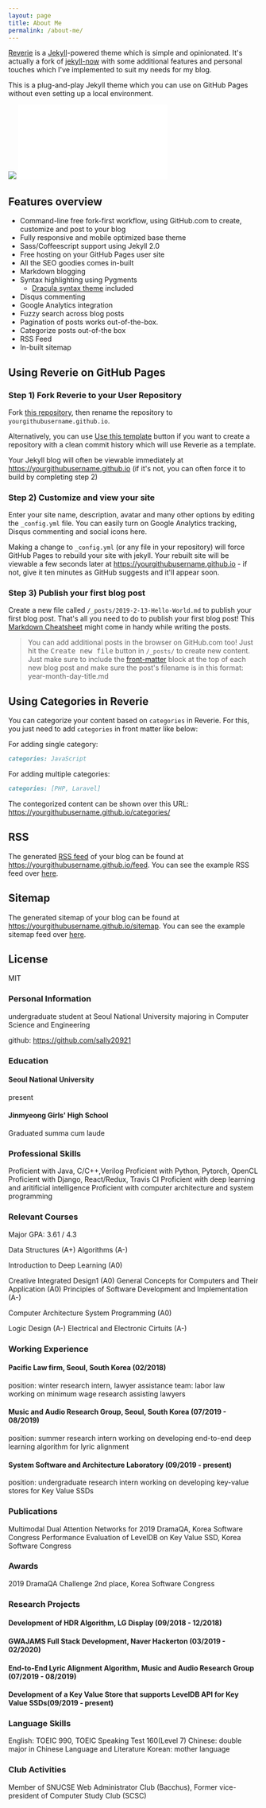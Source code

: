 ```yaml
---
layout: page
title: About Me
permalink: /about-me/
---
```


[Reverie](https://github.com/amitmerchant1990/reverie) is a [Jekyll](https://jekyllrb.com/)-powered theme which is simple and opinionated. It's actually a fork of [jekyll-now](https://github.com/barryclark/jekyll-now) with some additional features and personal touches which I've implemented to suit my needs for my blog.

This is a plug-and-play Jekyll theme which you can use on GitHub Pages without even setting up a local environment.

![](/images/reverie-demo.png)
![](/images/temp.pdf)

## Features overview

- Command-line free fork-first workflow, using GitHub.com to create, customize and post to your blog
- Fully responsive and mobile optimized base theme
- Sass/Coffeescript support using Jekyll 2.0
- Free hosting on your GitHub Pages user site
- All the SEO goodies comes in-built
- Markdown blogging
- Syntax highlighting using Pygments
    - [Dracula syntax theme](https://draculatheme.com/) included
- Disqus commenting
- Google Analytics integration
- Fuzzy search across blog posts
- Pagination of posts works out-of-the-box.
- Categorize posts out-of-the box
- RSS Feed
- In-built sitemap

<div style="text-align: center;">
 <script async type="text/javascript" src="//cdn.carbonads.com/carbon.js?serve=CE7D6KJY&placement=wwwamitmerchantcom" id="_carbonads_js"></script>
</div>

## Using Reverie on GitHub Pages

### Step 1) Fork Reverie to your User Repository

Fork [this repository](https://github.com/amitmerchant1990/reverie), then rename the repository to `yourgithubusername.github.io`.

Alternatively, you can use [Use this template](https://github.com/amitmerchant1990/reverie/generate) button if you want to create a repository with a clean commit history which will use Reverie as a template.

Your Jekyll blog will often be viewable immediately at <https://yourgithubusername.github.io> (if it's not, you can often force it to build by completing step 2)

### Step 2) Customize and view your site

Enter your site name, description, avatar and many other options by editing the `_config.yml` file. You can easily turn on Google Analytics tracking, Disqus commenting and social icons here.

Making a change to `_config.yml` (or any file in your repository) will force GitHub Pages to rebuild your site with jekyll. Your rebuilt site will be viewable a few seconds later at <https://yourgithubusername.github.io> - if not, give it ten minutes as GitHub suggests and it'll appear soon.

### Step 3) Publish your first blog post

Create a new file called `/_posts/2019-2-13-Hello-World.md` to publish your first blog post. That's all you need to do to publish your first blog post! This [Markdown Cheatsheet](https://github.com/adam-p/markdown-here/wiki/Markdown-Cheatsheet) might come in handy while writing the posts.

> You can add additional posts in the browser on GitHub.com too! Just hit the <kbd>Create new file</kbd> button in `/_posts/` to create new content. Just make sure to include the [front-matter](http://jekyllrb.com/docs/frontmatter/) block at the top of each new blog post and make sure the post's filename is in this format: year-month-day-title.md

## Using Categories in Reverie

You can categorize your content based on `categories` in Reverie. For this, you just need to add `categories` in front matter like below:

For adding single category:

```md
categories: JavaScript
```

For adding multiple categories:

```md
categories: [PHP, Laravel]
```

The contegorized content can be shown over this URL: <https://yourgithubusername.github.io/categories/>

## RSS

The generated [RSS feed](https://en.wikipedia.org/wiki/RSS) of your blog can be found at <https://yourgithubusername.github.io/feed>. You can see the example RSS feed over [here](https://www.amitmerchant.com/reverie/feed).

## Sitemap

The generated sitemap of your blog can be found at <https://yourgithubusername.github.io/sitemap>. You can see the example sitemap feed over [here](https://www.amitmerchant.com/reverie/sitemap).

## License

MIT


### Personal Information 

undergraduate student at Seoul National University 
majoring in Computer Science and Engineering 

github: https://github.com/sally20921

### Education 
#### Seoul National University 
present 
#### Jinmyeong Girls' High School
Graduated summa cum laude 

### Professional Skills 

Proficient with Java, C/C++,Verilog
Proficient with Python, Pytorch, OpenCL
Proficient with Django, React/Redux, Travis CI
Proficient with deep learning and aritificial intelligence 
Proficient with computer architecture and system programming 

### Relevant Courses 

Major GPA: 3.61 / 4.3

Data Structures (A+)
Algorithms (A-)

Introduction to Deep Learning (A0)

Creative Integrated Design1 (A0)
General Concepts for Computers and Their Application (A0)
Principles of Software Development and Implementation (A-)

Computer Architecture 
System Programming (A0)

Logic Design (A-)
Electrical and Electronic Cirtuits (A-)




### Working Experience  

#### Pacific Law firm, Seoul, South Korea (02/2018)
position: winter research intern, lawyer assistance 
team: labor law  
working on minimum wage research assisting lawyers 

#### Music and Audio Research Group, Seoul, South Korea (07/2019 - 08/2019)
position: summer research intern 
working on developing end-to-end deep learning algorithm for lyric alignment 

#### System Software and Architecture Laboratory (09/2019 - present)
position: undergraduate research intern 
working on developing key-value stores for Key Value SSDs


### Publications 
Multimodal Dual Attention Networks for 2019 DramaQA, Korea Software Congress 
Performance Evaluation of LevelDB on Key Value SSD, Korea Software Congress 

### Awards 

2019 DramaQA Challenge 2nd place, Korea Software Congress 

### Research Projects 
#### Development of HDR Algorithm, LG Display (09/2018 - 12/2018)
#### GWAJAMS Full Stack Development, Naver Hackerton (03/2019 - 02/2020)
#### End-to-End Lyric Alignment Algorithm, Music and Audio Research Group (07/2019 - 08/2019)
#### Development of a Key Value Store that supports LevelDB API for Key Value SSDs(09/2019 - present) 



### Language Skills
English: TOEIC 990, TOEIC  Speaking Test 160(Level 7)
Chinese: double major in Chinese Language and Literature
Korean: mother language

### Club Activities
Member of SNUCSE Web Administrator Club (Bacchus), Former vice-president of
Computer Study Club (SCSC)
